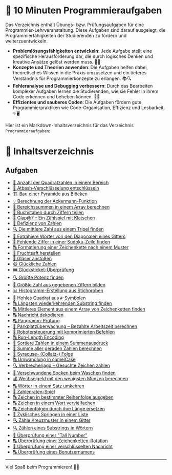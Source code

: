 # 🚀 10 Minuten Programmieraufgaben 

Das Verzeichnis enthält Übungs- bzw. Prüfungsaufgaben für eine Programmier-Lehrveranstaltung. Diese Aufgaben sind darauf ausgelegt, die Programmierfähigkeiten der Studierenden zu fördern und weiterzuentwickeln.

- **Problemlösungsfähigkeiten entwickeln**: Jede Aufgabe stellt eine spezifische Herausforderung dar, die durch logisches Denken und kreative Ansätze gelöst werden muss. 🧠💡
- **Konzepte und Theorien anwenden**: Die Aufgaben helfen dabei, theoretisches Wissen in die Praxis umzusetzen und ein tieferes Verständnis für Programmierkonzepte zu erlangen. 📚🔍
- **Fehleranalyse und Debugging verbessern**: Durch das Bearbeiten komplexer Aufgaben lernen die Studierenden, wie sie Fehler in ihrem Code erkennen und beheben können. 🐛🔧
- **Effizientes und sauberes Coden**: Die Aufgaben fördern gute Programmierpraktiken wie Code-Organisation, Effizienz und Lesbarkeit. ✨🖥️

Hier ist ein Markdown-Inhaltsverzeichnis für das Verzeichnis `Programmieraufgaben`:

# 📖 Inhaltsverzeichnis

## Aufgaben

- [🔢 Anzahl der Quadratzahlen in einem Bereich](https://github.com/TeleparioAlf/Programmieraufgaben/blob/main/Anzahl%20der%20Quadratzahlen%20in%20einem%20Bereich.md)
- [🔐 Atbash-Verschlüsselung entschlüsseln](https://github.com/TeleparioAlf/Programmieraufgaben/blob/main/Atbash-Verschl%C3%BCsselung%20entschl%C3%BCsseln.md)
- [🏗️ Bau einer Pyramide aus Blöcken](https://github.com/TeleparioAlf/Programmieraufgaben/blob/main/Bau%20einer%20Pyramide%20aus%20Bl%C3%B6cken.md)
- [💡 Berechnung der Ackermann-Funktion](https://github.com/TeleparioAlf/Programmieraufgaben/blob/main/Berechnung%20der%20Ackermann-Funktion.md)
- [🔢 Bereichssummen in einem Array berechnen](https://github.com/TeleparioAlf/Programmieraufgaben/blob/main/Bereichssummen%20in%20einem%20Array%20berechnen.md)
- [🔢 Buchstaben durch Ziffern teilen](https://github.com/TeleparioAlf/Programmieraufgaben/blob/main/Buchstaben%20durch%20Ziffern%20teilen.md)
- [👏 Clap@7 – Ein Zählspiel mit Klatschen](https://github.com/TeleparioAlf/Programmieraufgaben/blob/main/Clap@7%20%E2%80%93%20Ein%20Z%C3%A4hlspiel%20mit%20Klatschen.md)
- [🔢 Defizienz von Zahlen](https://github.com/TeleparioAlf/Programmieraufgaben/blob/main/Defizienz%20von%20Zahlen.md)
- [🔍 Die mittlere Zahl aus einem Tripel finden](https://github.com/TeleparioAlf/Programmieraufgaben/blob/main/Die%20mittlere%20Zahl%20aus%20einem%20Tripel%20finden.md)
- [🔢 Extrahiere Wörter von den Diagonalen eines Gitters](https://github.com/TeleparioAlf/Programmieraufgaben/blob/main/Extrahiere%20W%C3%B6rter%20von%20den%20Diagonalen%20eines%20Gitters.md)
- [🧩 Fehlende Ziffer in einer Sudoku-Zeile finden](https://github.com/TeleparioAlf/Programmieraufgaben/blob/main/Fehlende%20Ziffer%20in%20einer%20Sudoku-Zeile%20finden.md)
- [🔠 Formatierung einer Zeichenkette nach einem Muster](https://github.com/TeleparioAlf/Programmieraufgaben/blob/main/Formatierung%20einer%20Zeichenkette%20nach%20einem%20Muster.md)
- [🍹 Fruchtsaft herstellen](https://github.com/TeleparioAlf/Programmieraufgaben/blob/main/Fruchtsaft%20herstellen.md)
- [🥂 Gläser anstoßen](https://github.com/TeleparioAlf/Programmieraufgaben/blob/main/Gl%C3%A4ser%20ansto%C3%9Fen.md)
- [😄 Glückliche Zahlen](https://github.com/TeleparioAlf/Programmieraufgaben/blob/main/Gl%C3%BCckliche%20Zahlen.md)
- [🎟️ Glücksticket-Überprüfung](https://github.com/TeleparioAlf/Programmieraufgaben/blob/main/Gl%C3%BCcksticket-%C3%9Cberpr%C3%BCfung.md)
- [🔍 Größte Potenz finden](https://github.com/TeleparioAlf/Programmieraufgaben/blob/main/Gr%C3%B6%C3%9Fte%20Potenz%20finden.md)
- [🔢 Größte Zahl aus gegebenen Ziffern bilden](https://github.com/TeleparioAlf/Programmieraufgaben/blob/main/Gr%C3%B6%C3%9Fte%20Zahl%20aus%20gegebenen%20Ziffern%20bilden.md)
- [📊 Histogramm-Erstellung aus Stichproben](https://github.com/TeleparioAlf/Programmieraufgaben/blob/main/Histogramm-Erstellung%20aus%20Stichproben.md)
- [🔲 Hohles Quadrat aus `#`-Symbolen](https://github.com/TeleparioAlf/Programmieraufgaben/blob/main/Hohles%20Quadrat%20aus%20%60%23%60-Symbolen.md)
- [🔠 Längsten wiederkehrenden Substring finden](https://github.com/TeleparioAlf/Programmieraufgaben/blob/main/L%C3%A4ngsten%20wiederkehrenden%20Substring%20finden)
- [🔠 Mittleres Element aus einem Array von Zeichenketten finden](https://github.com/TeleparioAlf/Programmieraufgaben/blob/main/Mittleres%20Element%20aus%20einem%20Array%20von%20Zeichenketten%20finden.md)
- [🔠 Nachricht dekodieren](https://github.com/TeleparioAlf/Programmieraufgaben/blob/main/Nachricht%20dekodieren.md)
- [🔠 Pangramm-Prüfung](https://github.com/TeleparioAlf/Programmieraufgaben/blob/main/Pangramm-Pr%C3%BCfung.md)
- [🚗 Parkplatzüberwachung – Bezahlte Arbeitszeit berechnen](https://github.com/TeleparioAlf/Programmieraufgaben/blob/main/Parkplatz%C3%BCberwachung%20%E2%80%93%20Bezahlte%20Arbeitszeit%20berechnen.md)
- [🤖 Robotersteuerung mit komprimierten Befehlen](https://github.com/TeleparioAlf/Programmieraufgaben/blob/main/Robotersteuerung%20mit%20komprimierten%20Befehlen.md)
- [🔠 Run-Length Encoding](https://github.com/TeleparioAlf/Programmieraufgaben/blob/main/Run-Length%20Encoding.md)
- [🔢 Sortiere Zahlen in einem Summenausdruck](https://github.com/TeleparioAlf/Programmieraufgaben/blob/main/Sortiere%20Zahlen%20in%20einem%20Summenausdruck.md)
- [🔢 Summe aller geraden Zahlen berechnen](https://github.com/TeleparioAlf/Programmieraufgaben/blob/main/Summe%20aller%20geraden%20Zahlen%20berechnen.md)
- [🔢 Syracuse- (Collatz-) Folge](https://github.com/TeleparioAlf/Programmieraufgaben/blob/main/Syracuse-%20(Collatz-)%20Folge.md)
- [🔠 Umwandlung in camelCase](https://github.com/TeleparioAlf/Programmieraufgaben/blob/main/Umwandlung%20in%20camelCase.md)
- [🔍 Verbrecherjagd – Gesuchte Zeichen zählen](https://github.com/TeleparioAlf/Programmieraufgaben/blob/main/Verbrecherjagd%20%E2%80%93%20Gesuchte%20Zeichen%20z%C3%A4hlen.md)
- [🧦 Verschwundene Socken beim Waschen finden](https://github.com/TeleparioAlf/Programmieraufgaben/blob/main/Verschwundene%20Socken%20beim%20Waschen%20finden.md)
- [💰 Wechselgeld mit den wenigsten Münzen berechnen](https://github.com/TeleparioAlf/Programmieraufgaben/blob/main/Wechselgeld%20mit%20den%20wenigsten%20M%C3%BCnzen%20berechnen.md)
- [🔠 Wörter in einem Satz umkehren](https://github.com/TeleparioAlf/Programmieraufgaben/blob/main/W%C3%B6rter%20in%20einem%20Satz%20umkehren.md)
- [🔢 Zahlenraten-Spiel](https://github.com/TeleparioAlf/Programmieraufgaben/blob/main/Zahlenraten-Spiel.md)
- [🔠 Zeichen in bestimmter Reihenfolge ausgeben](https://github.com/TeleparioAlf/Programmieraufgaben/blob/main/Zeichen%20in%20bestimmter%20Reihenfolge%20ausgeben.md)
- [🔠 Zeichen in einem Wort vervielfachen](https://github.com/TeleparioAlf/Programmieraufgaben/blob/main/Zeichen%20in%20einem%20Wort%20vervielfachen.md)
- [🔠 Zeichenfolgen durch ihre Länge ersetzen](https://github.com/TeleparioAlf/Programmieraufgaben/blob/main/Zeichenfolgen%20durch%20ihre%20L%C3%A4nge%20ersetzen.md)
- [🔄 Zyklisches Springen in einer Liste](https://github.com/TeleparioAlf/Programmieraufgaben/blob/main/Zyklisches%20Springen%20in%20einer%20Liste.md)
- [🔍 Zähle Kreuzmuster in einem Gitter](https://github.com/TeleparioAlf/Programmieraufgaben/blob/main/Z%C3%A4hle%20Kreuzmuster%20in%20einem%20Gitter.md)
- [🔍 Zählen eines Substrings in Wörtern](https://github.com/TeleparioAlf/Programmieraufgaben/blob/main/Z%C3%A4hlen%20eines%20Substrings%20in%20W%C3%B6rtern.md)
- [🔢 Überprüfung einer "Tall Number"](https://github.com/TeleparioAlf/Programmieraufgaben/blob/main/%C3%9Cberpr%C3%BCfung%20einer%20%22Tall%20Number%22.md)
- [🔠 Überprüfung einer Zeichenketten-Rotation](https://github.com/TeleparioAlf/Programmieraufgaben/blob/main/%C3%9Cberpr%C3%BCfung%20einer%20Zeichenketten-Rotation.md)
- [🔐 Überprüfung einer verschlüsselten Nachricht](https://github.com/TeleparioAlf/Programmieraufgaben/blob/main/%C3%9Cberpr%C3%BCfung%20einer%20verschl%C3%BCsselten%20Nachricht.md)
- [🔠 Überprüfung eines Benutzernamens](https://github.com/TeleparioAlf/Programmieraufgaben/blob/main/%C3%9Cberpr%C3%BCfung%20eines%20Benutzernamens.md)

---

Viel Spaß beim Programmieren! 🚀😊

